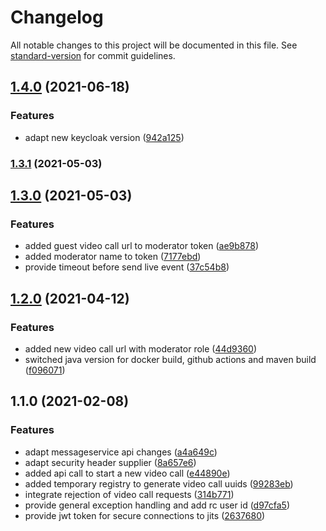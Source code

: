 # Changelog

All notable changes to this project will be documented in this file. See [standard-version](https://github.com/conventional-changelog/standard-version) for commit guidelines.

## [1.4.0](https://github.com/CaritasDeutschland/caritas-onlineBeratung-videoService/compare/v1.3.1...v1.4.0) (2021-06-18)


### Features

* adapt new keycloak version ([942a125](https://github.com/CaritasDeutschland/caritas-onlineBeratung-videoService/commit/942a125ea66f16128d20112f2e85dab3780ef2d6))

### [1.3.1](https://github.com/CaritasDeutschland/caritas-onlineBeratung-videoService/compare/v1.3.0...v1.3.1) (2021-05-03)

## [1.3.0](https://github.com/CaritasDeutschland/caritas-onlineBeratung-videoService/compare/v1.2.0...v1.3.0) (2021-05-03)


### Features

* added guest video call url to moderator token ([ae9b878](https://github.com/CaritasDeutschland/caritas-onlineBeratung-videoService/commit/ae9b8780746ca00da344f791a3f590ab50ff8a4d))
* added moderator name to token ([7177ebd](https://github.com/CaritasDeutschland/caritas-onlineBeratung-videoService/commit/7177ebd7fa61ad5aa4f9e56a0893ed3f0a76936c))
* provide timeout before send live event ([37c54b8](https://github.com/CaritasDeutschland/caritas-onlineBeratung-videoService/commit/37c54b8719a2a6f5f3ca1762276f37ae77114d05))

## [1.2.0](https://github.com/CaritasDeutschland/caritas-onlineBeratung-videoService/compare/v1.1.0...v1.2.0) (2021-04-12)


### Features

* added new video call url with moderator role ([44d9360](https://github.com/CaritasDeutschland/caritas-onlineBeratung-videoService/commit/44d936055606a3027b122b9b8607b2581592db20))
* switched java version for docker build, github actions and maven build ([f096071](https://github.com/CaritasDeutschland/caritas-onlineBeratung-videoService/commit/f096071e7ae1ef346515210b739cab981705472e))

## 1.1.0 (2021-02-08)


### Features

* adapt messageservice api changes ([a4a649c](https://github.com/CaritasDeutschland/caritas-onlineBeratung-videoService/commit/a4a649c736ae5f417821f80ca2df86454eb6c96a))
* adapt security header supplier ([8a657e6](https://github.com/CaritasDeutschland/caritas-onlineBeratung-videoService/commit/8a657e6ec0690c33017f33cc7740c90070db3e1e))
* added api call to start a new video call ([e44890e](https://github.com/CaritasDeutschland/caritas-onlineBeratung-videoService/commit/e44890e9b1479b5d5f43c2786ddaf97a9208559c))
* added temporary registry to generate video call uuids ([99283eb](https://github.com/CaritasDeutschland/caritas-onlineBeratung-videoService/commit/99283ebe92def9b0cbbfe729aed03e05e3473def))
* integrate rejection of video call requests ([314b771](https://github.com/CaritasDeutschland/caritas-onlineBeratung-videoService/commit/314b771af58bb83ba969f7ffddb4f23b4ebc1889))
* provide general exception handling and add rc user id ([d97cfa5](https://github.com/CaritasDeutschland/caritas-onlineBeratung-videoService/commit/d97cfa5222ae09ce81567f608f2d1f30bea1a4d5))
* provide jwt token for secure connections to jits ([2637680](https://github.com/CaritasDeutschland/caritas-onlineBeratung-videoService/commit/2637680ce6669f23c4c01884484c3f66c5d4dca2))
